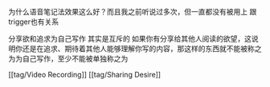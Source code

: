 为什么语音笔记法效果这么好？而且我之前听说过多次，但一直都没有被用上 跟trigger也有关系

分享欲和追求为自己写作 其实是互斥的 如果你有分享给其他人阅读的欲望，这说明你还是在追求、期待着其他人能够理解你写的内容，那这样的东西就不能被称之为为自己写作，至少不能被单独称之为

[[tag/Video Recording]] [[tag/Sharing Desire]]